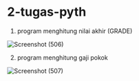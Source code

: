 # 2-tugas-pyth
1. program menghitung nilai akhir (GRADE)

![Screenshot (506)](https://user-images.githubusercontent.com/93031458/142011435-327dd070-93f2-410f-a0b8-f545369483d8.png)

2. program menghitung gaji pokok

![Screenshot (507)](https://user-images.githubusercontent.com/93031458/142011475-e1684545-315d-4e2d-8268-cb32ca59cb8f.png)
